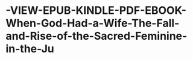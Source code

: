 # -VIEW-EPUB-KINDLE-PDF-EBOOK-When-God-Had-a-Wife-The-Fall-and-Rise-of-the-Sacred-Feminine-in-the-Ju